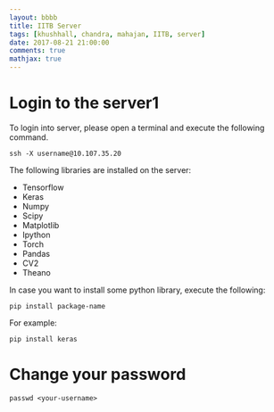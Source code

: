 ```yaml
---
layout: bbbb
title: IITB Server
tags: [khushhall, chandra, mahajan, IITB, server]
date: 2017-08-21 21:00:00
comments: true
mathjax: true
---
```


# Login to the server1

To login into server, please open a terminal and execute the following command. 

`ssh -X username@10.107.35.20`

The following libraries are installed on the server:

* Tensorflow
* Keras
* Numpy
* Scipy
* Matplotlib
* Ipython
* Torch
* Pandas
* CV2
* Theano


In case you want to install some python library, execute the following:

`pip install package-name`

For example:

`pip install keras`

# Change your password

`passwd <your-username>`